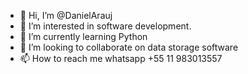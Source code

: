 - 👋 Hi, I’m @DanielArauj
- 👀 I’m interested in software development.
- 🌱 I’m currently learning Python
- 💞️ I’m looking to collaborate on data storage software
- 📫 How to reach me whatsapp +55 11 983013557

<!---
DanielArauj/DanielArauj is a ✨ special ✨ repository because its `README.md` (this file) appears on your GitHub profile.
You can click the Preview link to take a look at your changes.
--->
